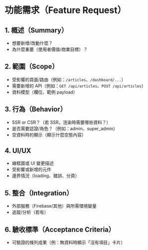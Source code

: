 # 功能需求（Feature Request）

## 1. 概述（Summary）
- 想要新增/改動什麼？
- 為什麼重要（使用者價值/商業目標）？

## 2. 範圍（Scope）
- 受影響的頁面/路由（例如：`/articles`、`/dashboard/...`）
- 需要新增的 API（例如：`GET /api/articles`、`POST /api/articles`）
- 資料模型（欄位、範例 payload）

## 3. 行為（Behavior）
- SSR or CSR？（若 SSR，渲染時需要哪些資料？）
- 是否需要認證/角色？（例如：admin、super_admin）
- 空資料時的顯示（顯示什麼空態內容）

## 4. UI/UX
- 線框圖或 UI 變更描述
- 受影響或新增的元件
- 邊界情況（loading、錯誤、分頁）

## 5. 整合（Integration）
- 外部服務（Firebase/其他）與所需環境變量
- 追蹤/分析（若有）

## 6. 驗收標準（Acceptance Criteria）
- 可驗證的條列成果（例：無資料時顯示「沒有項目」卡片）


